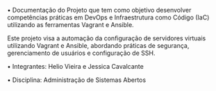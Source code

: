 • Documentação do Projeto que tem como objetivo desenvolver competências práticas em DevOps e Infraestrutura como Código (IaC) utilizando as ferramentas Vagrant e Ansible.

Este projeto visa a automação da configuração de servidores virtuais utilizando Vagrant e Ansible, abordando práticas de segurança, gerenciamento de usuários e configuração de SSH.

• Integrantes: Helio Vieira e Jessica Cavalcante 

• Disciplina: Administração de Sistemas Abertos

